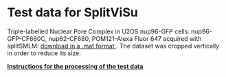 # Test data for SplitViSu

Triple-labelled Nuclear Pore Complex in U2OS nup96-GFP cells: nup96-GFP-CF660C, nup62-CF680, POM121-Alexa Fluor 647 acquired with splitSMLM: <a href=https://github.com/andronovl/SharpViSu/raw/master/Data/SplitViSu/NPC-3colors-cropped.mat> download in a .mat format </a>. The dataset was cropped vertically in order to reduce its size.

<a href=https://github.com/andronovl/SharpViSu/blob/master/Data/SplitViSu/SplitViSu%20test%20data.pdf> <b> Instructions for the processing of the test data </b> </a>
